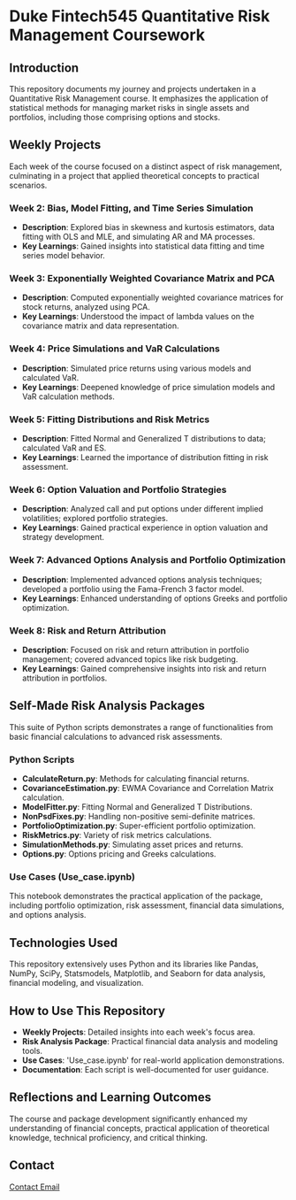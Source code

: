 # Duke Fintech545 Quantitative Risk Management Coursework

## Introduction
This repository documents my journey and projects undertaken in a Quantitative Risk Management course. It emphasizes the application of statistical methods for managing market risks in single assets and portfolios, including those comprising options and stocks.

## Weekly Projects
Each week of the course focused on a distinct aspect of risk management, culminating in a project that applied theoretical concepts to practical scenarios.

### Week 2: Bias, Model Fitting, and Time Series Simulation
- **Description**: Explored bias in skewness and kurtosis estimators, data fitting with OLS and MLE, and simulating AR and MA processes.
- **Key Learnings**: Gained insights into statistical data fitting and time series model behavior.

### Week 3: Exponentially Weighted Covariance Matrix and PCA
- **Description**: Computed exponentially weighted covariance matrices for stock returns, analyzed using PCA.
- **Key Learnings**: Understood the impact of lambda values on the covariance matrix and data representation.

### Week 4: Price Simulations and VaR Calculations
- **Description**: Simulated price returns using various models and calculated VaR.
- **Key Learnings**: Deepened knowledge of price simulation models and VaR calculation methods.

### Week 5: Fitting Distributions and Risk Metrics
- **Description**: Fitted Normal and Generalized T distributions to data; calculated VaR and ES.
- **Key Learnings**: Learned the importance of distribution fitting in risk assessment.

### Week 6: Option Valuation and Portfolio Strategies
- **Description**: Analyzed call and put options under different implied volatilities; explored portfolio strategies.
- **Key Learnings**: Gained practical experience in option valuation and strategy development.

### Week 7: Advanced Options Analysis and Portfolio Optimization
- **Description**: Implemented advanced options analysis techniques; developed a portfolio using the Fama-French 3 factor model.
- **Key Learnings**: Enhanced understanding of options Greeks and portfolio optimization.

### Week 8: Risk and Return Attribution
- **Description**: Focused on risk and return attribution in portfolio management; covered advanced topics like risk budgeting.
- **Key Learnings**: Gained comprehensive insights into risk and return attribution in portfolios.

## Self-Made Risk Analysis Packages

This suite of Python scripts demonstrates a range of functionalities from basic financial calculations to advanced risk assessments.

### Python Scripts
- **CalculateReturn.py**: Methods for calculating financial returns.
- **CovarianceEstimation.py**: EWMA Covariance and Correlation Matrix calculation.
- **ModelFitter.py**: Fitting Normal and Generalized T Distributions.
- **NonPsdFixes.py**: Handling non-positive semi-definite matrices.
- **PortfolioOptimization.py**: Super-efficient portfolio optimization.
- **RiskMetrics.py**: Variety of risk metrics calculations.
- **SimulationMethods.py**: Simulating asset prices and returns.
- **Options.py**: Options pricing and Greeks calculations.

### Use Cases (Use_case.ipynb)
This notebook demonstrates the practical application of the package, including portfolio optimization, risk assessment, financial data simulations, and options analysis.

## Technologies Used
This repository extensively uses Python and its libraries like Pandas, NumPy, SciPy, Statsmodels, Matplotlib, and Seaborn for data analysis, financial modeling, and visualization.

## How to Use This Repository
- **Weekly Projects**: Detailed insights into each week's focus area.
- **Risk Analysis Package**: Practical financial data analysis and modeling tools.
- **Use Cases**: 'Use_case.ipynb' for real-world application demonstrations.
- **Documentation**: Each script is well-documented for user guidance.

## Reflections and Learning Outcomes
The course and package development significantly enhanced my understanding of financial concepts, practical application of theoretical knowledge, technical proficiency, and critical thinking.

## Contact
[Contact Email](mailto:yqj1317@outook.com)
